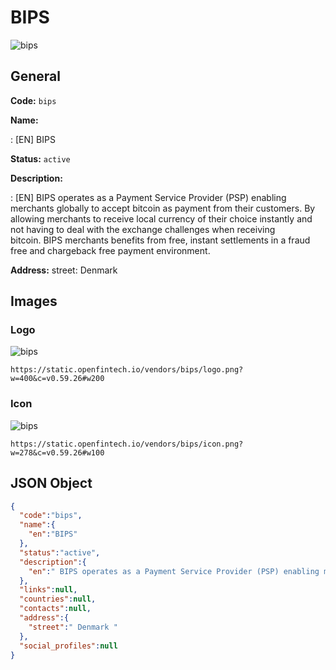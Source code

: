 
# BIPS 
![bips](https://static.openfintech.io/vendors/bips/logo.png?w=400&c=v0.59.26#w200)  

## General 
 
**Code:** `bips` 
 
**Name:** 
 
:	[EN] BIPS 
 
**Status:** `active` 
 
**Description:** 
 
: [EN]  BIPS operates as a Payment Service Provider (PSP) enabling merchants globally to accept bitcoin as payment from their customers. By allowing merchants to receive local currency of their choice instantly and not having to deal with the exchange challenges when receiving bitcoin. BIPS merchants benefits from free, instant settlements in a fraud free and chargeback free payment environment.  
 
**Address:** 
street:  Denmark  

## Images 

### Logo 
 
![bips](https://static.openfintech.io/vendors/bips/logo.png?w=400&c=v0.59.26#w200)  

```
https://static.openfintech.io/vendors/bips/logo.png?w=400&c=v0.59.26#w200
```  

### Icon 
 
![bips](https://static.openfintech.io/vendors/bips/icon.png?w=278&c=v0.59.26#w100)  

```
https://static.openfintech.io/vendors/bips/icon.png?w=278&c=v0.59.26#w100
```  

## JSON Object 

```json
{
  "code":"bips",
  "name":{
    "en":"BIPS"
  },
  "status":"active",
  "description":{
    "en":" BIPS operates as a Payment Service Provider (PSP) enabling merchants globally to accept bitcoin as payment from their customers. By allowing merchants to receive local currency of their choice instantly and not having to deal with the exchange challenges when receiving bitcoin.\u00a0BIPS merchants benefits from free, instant settlements in a fraud free and chargeback free payment environment. "
  },
  "links":null,
  "countries":null,
  "contacts":null,
  "address":{
    "street":" Denmark "
  },
  "social_profiles":null
}
```  
